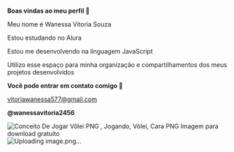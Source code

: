 **Boas vindas ao meu perfil 🌻**

Meu nome é Wanessa Vitoria Souza

Estou estudando no Alura

Estou me desenvolvendo na linguagem JavaScript

Utilizo esse espaço para minha organização e compartilhamentos dos meus projetos desenvolvidos

**Você pode entrar em contato comigo 📱**

vitoriawanessa577@gmail.com

**@wanessavitoria2456**

<img src="https://png.pngtree.com/png-vector/20240318/ourlarge/pngtree-concept-of-playing-volleyball-png-image_12005837.png" alt="Conceito De Jogar Vôlei PNG , Jogando, Vôlei, Cara PNG Imagem para download  gratuito"/>![Uploading image.png…]()



